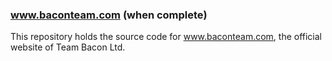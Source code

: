 ### www.baconteam.com (when complete)

This repository holds the source code for www.baconteam.com, the official website of Team Bacon Ltd.
